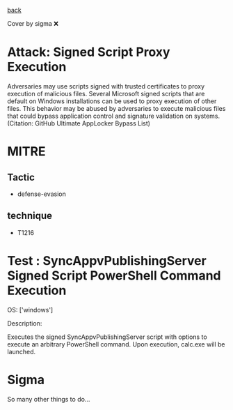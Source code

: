 [back](../index.md)

Cover by sigma :x: 

# Attack: Signed Script Proxy Execution

 Adversaries may use scripts signed with trusted certificates to proxy execution of malicious files. Several Microsoft signed scripts that are default on Windows installations can be used to proxy execution of other files. This behavior may be abused by adversaries to execute malicious files that could bypass application control and signature validation on systems.(Citation: GitHub Ultimate AppLocker Bypass List)

# MITRE
## Tactic
  - defense-evasion

## technique
  - T1216

# Test : SyncAppvPublishingServer Signed Script PowerShell Command Execution

OS: ['windows']

Description:

 Executes the signed SyncAppvPublishingServer script with options to execute an arbitrary PowerShell command.
Upon execution, calc.exe will be launched.


# Sigma

 So many other things to do...